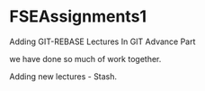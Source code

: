 # FSEAssignments1

Adding GIT-REBASE Lectures In GIT Advance Part

we have done so much of work together.

Adding new lectures - Stash.
